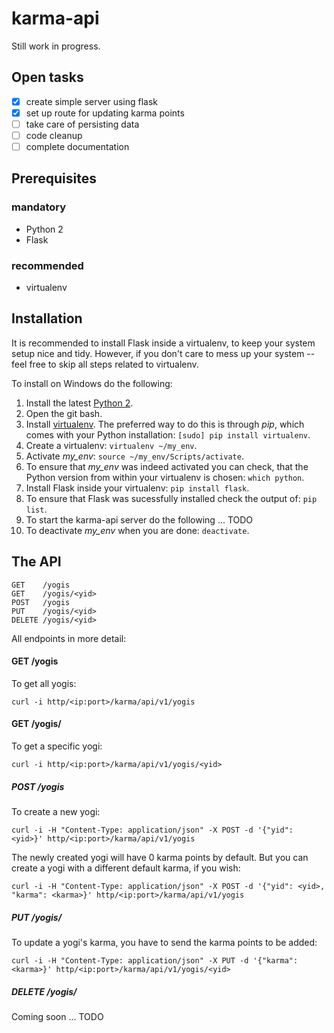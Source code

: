 # karma-api

Still work in progress.

## Open tasks
- [x] create simple server using flask
- [x] set up route for updating karma points
- [ ] take care of persisting data
- [ ] code cleanup
- [ ] complete documentation

## Prerequisites

### mandatory
- Python 2
- Flask

### recommended
- virtualenv

## Installation

It is recommended to install Flask inside a virtualenv, to keep your system setup nice and tidy. However, if you don't care to mess up your system -- feel free to skip all steps related to virtualenv.

To install on Windows do the following:

1. Install the latest [Python 2](https://www.python.org/download/).
2. Open the git bash.
3. Install [virtualenv](https://virtualenv.pypa.io/en/stable/installation/). The preferred way to do this is through *pip*, which comes with your Python installation: `[sudo] pip install virtualenv`.
4. Create a virtualenv: `virtualenv ~/my_env`.
5. Activate *my_env*: `source ~/my_env/Scripts/activate`.
6. To ensure that *my_env* was indeed activated you can check, that the Python version from within your virtualenv is chosen: `which python`.
7. Install Flask inside your virtualenv: `pip install flask`.
8. To ensure that Flask was sucessfully installed check the output of: `pip list`.
9. To start the karma-api server do the following ... TODO
10. To deactivate *my_env* when you are done: `deactivate`.


## The API

```
GET    /yogis
GET    /yogis/<yid>
POST   /yogis
PUT    /yogis/<yid>
DELETE /yogis/<yid>
```

All endpoints in more detail:

#### GET /yogis

To get all yogis:
```
curl -i http/<ip:port>/karma/api/v1/yogis
```

#### GET /yogis/<yid>

To get a specific yogi:
```
curl -i http/<ip:port>/karma/api/v1/yogis/<yid>
```

##### POST /yogis

To create a new yogi:
```
curl -i -H "Content-Type: application/json" -X POST -d '{"yid": <yid>}' http/<ip:port>/karma/api/v1/yogis
```
The newly created yogi will have 0 karma points by default. But you can create a yogi with a different default karma, if you wish:

```
curl -i -H "Content-Type: application/json" -X POST -d '{"yid": <yid>, "karma": <karma>}' http/<ip:port>/karma/api/v1/yogis
```

##### PUT /yogis/<yid>

To update a yogi's karma, you have to send the karma points to be added:
```
curl -i -H "Content-Type: application/json" -X PUT -d '{"karma": <karma>}' http/<ip:port>/karma/api/v1/yogis/<yid>
```

##### DELETE /yogis/<yid>

Coming soon ... TODO

